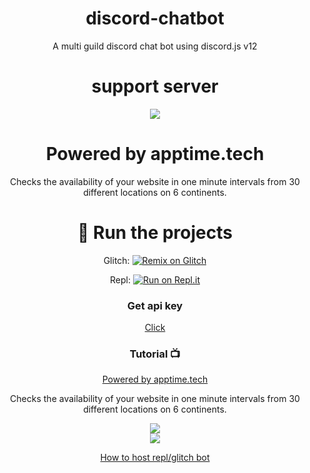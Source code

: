 <div align="center"> <h1>  discord-chatbot </h1>
<div align="center"> <p> A multi guild  discord chat bot  using discord.js v12 </p>
 
<div align="center"> <h1> support server </h1>
<div align="center"> <a href="https://discord.gg/uC5bAzvmX5"><img src="http://invidget.switchblade.xyz/uC5bAzvmX5"/></a>
<div align="center"> <h1> Powered by apptime.tech </h1>
<div align="center"> <p> Checks the availability of your website in one minute intervals from 30 different locations on 6 continents. </p>
<div align="center"> <h1>  💨 Run the projects </h1>
 
Glitch: [![Remix on Glitch](https://cdn.glitch.com/2703baf2-b643-4da7-ab91-7ee2a2d00b5b%2Fremix-button.svg)](https://glitch.com/edit/#!/import/github/Khanmanan/discord-chatbot)

Repl: [![Run on Repl.it](https://repl.it/badge/github/Khanmanan/discord-chatbot)](https://replit.com/github/Khanmanan/welcomer-bot-discord.js)
 
### Get api key 

[Click](https://api.snowflake107.repl.co) 
### Tutorial 📺
[Powered by apptime.tech ](https://apptime.tech)
<div align="center"> <p> Checks the availability of your website in one minute intervals from 30 different locations on 6 continents. </p>
<div align="center"> <a href"https://apptime.tech"> <img src = "https://media.discordapp.net/attachments/710439546533314650/871338607032537098/Screenshot_2021-08-01-15-57-46-21_5a415ff834f6bc153619606941c55eb5.jpg"/></a>
<div align="center"> <a href="https://youtu.be/Tq4bZhiOMNk"><img src="https://media.discordapp.net/attachments/845342268834971648/870204690527305768/1627543356132.jpg"/></a>


[How to host repl/glitch bot](https://youtu.be/O24Q02LpFl4)


  
